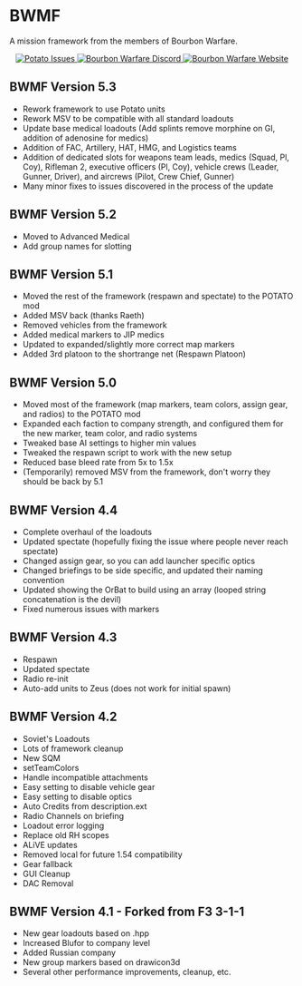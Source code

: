 # BWMF

A mission framework from the members of Bourbon Warfare.

<p align="center">
    <a href="https://github.com/BourbonWarfare/bwmf/issues">
        <img src="https://img.shields.io/github/issues/BourbonWarfare/bwmf" alt="Potato Issues">
    </a>
    <a href="https://discord.gg/sW8CT2m">
        <img src="https://img.shields.io/discord/681656029758488619?color=%237289da&label=Discord&logo=discord&style=flat-square" alt="Bourbon Warfare Discord">
    </a>
    <a href="http://www.bourbonwarfare.com/">
        <img src="https://img.shields.io/badge/Website-Bourbon%20Warfare-red" alt="Bourbon Warfare Website">
    </a>
</p>


## BWMF Version 5.3 ##
* Rework framework to use Potato units
* Rework MSV to be compatible with all standard loadouts
* Update base medical loadouts (Add splints remove morphine on GI, addition of adenosine for medics)
* Addition of FAC, Artillery, HAT, HMG, and Logistics teams
* Addition of dedicated slots for weapons team leads, medics (Squad, Pl, Coy), Rifleman 2, executive officers (Pl, Coy), vehicle crews (Leader, Gunner, Driver), and aircrews (Pilot, Crew Chief, Gunner)
* Many minor fixes to issues discovered in the process of the update

## BWMF Version 5.2 ##
* Moved to Advanced Medical
* Add group names for slotting

## BWMF Version 5.1 ##
* Moved the rest of the framework (respawn and spectate) to the POTATO mod
* Added MSV back (thanks Raeth)
* Removed vehicles from the framework
* Added medical markers to JIP medics
* Updated to expanded/slightly more correct map markers
* Added 3rd platoon to the shortrange net (Respawn Platoon)

## BWMF Version 5.0 ##
* Moved most of the framework (map markers, team colors, assign gear, and radios) to the POTATO mod
* Expanded each faction to company strength, and configured them for the new marker, team color, and radio systems
* Tweaked base AI settings to higher min values
* Tweaked the respawn script to work with the new setup
* Reduced base bleed rate from 5x to 1.5x
* (Temporarily) removed MSV from the framework, don't worry they should be back by 5.1

## BWMF Version 4.4 ##
* Complete overhaul of the loadouts
* Updated spectate (hopefully fixing the issue where people never reach spectate)
* Changed assign gear, so you can add launcher specific optics
* Changed briefings to be side specific, and updated their naming convention
* Updated showing the OrBat to build using an array (looped string concatenation is the devil)
* Fixed numerous issues with markers

## BWMF Version 4.3 ##
* Respawn
* Updated spectate
* Radio re-init
* Auto-add units to Zeus (does not work for initial spawn)

## BWMF Version 4.2 ##
* Soviet's Loadouts
* Lots of framework cleanup
* New SQM
* setTeamColors
* Handle incompatible attachments
* Easy setting to disable vehicle gear
* Easy setting to disable optics
* Auto Credits from description.ext
* Radio Channels on briefing
* Loadout error logging
* Replace old RH scopes
* ALiVE updates
* Removed local for future 1.54 compatibility
* Gear fallback
* GUI Cleanup
* DAC Removal

## BWMF Version 4.1 - Forked from F3 3-1-1 ##
* New gear loadouts based on .hpp
* Increased Blufor to company level
* Added Russian company
* New group markers based on drawicon3d
* Several other performance improvements, cleanup, etc.
